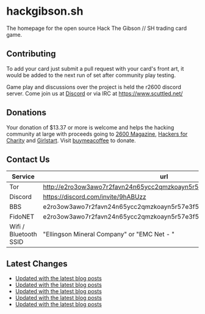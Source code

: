 # hackgibson.sh
The homepage for the open source Hack The Gibson // SH trading card game.


## Contributing

To add your card just submit a pull request with your card's front art, it would be added to the next run of set after community play testing.

Game play and discussions over the project is held the r2600 discord server. Come join us at [Discord](https://discord.com/invite/9hABUzz) or via IRC at https://www.scuttled.net/


## Donations

Your donation of $13.37 or more is welcome and helps the hacking community at large with proceeds going to [2600 Magazine](https://2600.com/), [Hackers for Charity](https://hackersforcharity.org) and [Girlstart](https://girlstart.org).  Visit [buymeacoffee](https://www.buymeacoffee.com/hackgibson.sh) to donate.


## Contact Us

Service | url
-|-
Tor | http://e2ro3ow3awo7r2favn24n65ycc2qmzkoayn5r57e3f56nvjwdcgg32ad.onion
Discord | https://discord.com/invite/9hABUzz
BBS | e2ro3ow3awo7r2favn24n65ycc2qmzkoayn5r57e3f56nvjwdcgg32ad.onion:23
FidoNET | e2ro3ow3awo7r2favn24n65ycc2qmzkoayn5r57e3f56nvjwdcgg32ad.onion:24554
Wifi / Bluetooth SSID | "Ellingson Mineral Company" or "EMC Net - <fidonet address>"

## Latest Changes
<!-- BLOG-POST-LIST:START -->
- [Updated with the latest blog posts](https://github.com/DFW2600/hackgibson.sh/commit/f181776b68f1a6ab21cd14f03371334287818f71)
- [Updated with the latest blog posts](https://github.com/DFW2600/hackgibson.sh/commit/2ea847d95d2dc8cd2f1fdd6f8af4296be1cc1cac)
- [Updated with the latest blog posts](https://github.com/DFW2600/hackgibson.sh/commit/5a7436d583d264661611055776dec4e2c29ecee7)
- [Updated with the latest blog posts](https://github.com/DFW2600/hackgibson.sh/commit/7d5413b8893cdcb84ca2b8244c0eaec901dda19f)
- [Updated with the latest blog posts](https://github.com/DFW2600/hackgibson.sh/commit/16aaf48bdad5ab0e67bca7ce52a7fe3f476d1e91)
<!-- BLOG-POST-LIST:END -->
